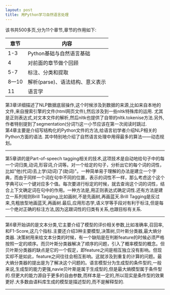 ```yaml
---
layout: post
title: 用Python学习自然语言处理
---
```

该书共500多页,分为11个章节,章节的作用如下:  

| 章节 | 内容 |
| --- | ----------- |
| 1-3 | Python基础与自然语言基础 |
| 4 | 对前面的章节做个回顾 |
| 5-7 | 标注、分类和提取 |
| 8—10 | 解析(parse)、语法结构、意义表示 | 
| 11 | 语言学 |

第3章详细描述了NLP数据底层操作,这个时候涉及到数据的来源,比如来自本地的文件,来自搜索引擎的文件(html网页文件),然后涉及到一些nltk特殊库的运用.
尤其是正则表达式,对文本文件的解析,然后nltk也提供了自带的nltk.tokenise方法.另外,作者特别提到了segmentation(分词?)这一小节应该在第一次阅读时跳过.  
第4章主要是介绍写结构化的Python文件的方法,给语言初学者介绍NLP相关的Python方面的语法. 其中特别地介绍了自然语言处理中用得最多的算法——动态规划。 

---
第5章讲的是Part-of-speech tagging相关的技术,这项技术是自动地给句子中的每一个词归类,动词,形容词,介词等。对一个给定的句子，分析出它的每个词的词性，比如"他(代词)去上学(动词)了(助词)"。一种简单易于理解的办法是建立一个字典，而由于同样一个词在句中不同的位置，表示的词性不一样，那么考虑这个这个字典可以一个键对应多个值。每次要进行标定的时候，就去查询这个词的词性，结合上下文确定词在句中的作用。一种方法是,用正则表达式确定词性.还有方法是建立一系列规则Brill 
Tagging,比如画树,不是先画树,再画蓝天.Brill Tagging是反过来,先粗放型地画蓝天,再画树.最后,应用形态学,语义学等手段对有利于标注,但是每一个绝对正确的标注方法,因为这跟词性的归类有关系,也跟目标有关系.

---  
第6章开始讲的是文本分类,它主要介绍了模型的评价相关参数,比如准确率,召回率,和F1-Score,这几个指标.主要还介绍3种主要模型,决策树,贝叶斯分类器,最大熵分类器.
决策树用来给文本分类的时候，有一个缺陷是在判断feature的时候必须严格按照一定的顺序。而贝叶斯分类器解决了顺序的问题，引入了概率模型的概念。但贝叶斯分类器的缺点是它的一个假定，即feature之间是相互独立没有影响。但现实却不是如此，feature之间往往会相互影响。这就涉及到重复的计算的问题。最大熵分类器的提出是为了解决这个问题的。语言模型分为生成型的条件型的,一般来说,生成型的能力更强,navie贝叶斯是属于生成型的,但是最大熵模型属于条件型的.但更大的能力源自于更多的自由参数,而样本是一定的,所以现实是条件型的效果更好.大多数由语料库生成的模型是描述型的,而不是解释型的.

---  



